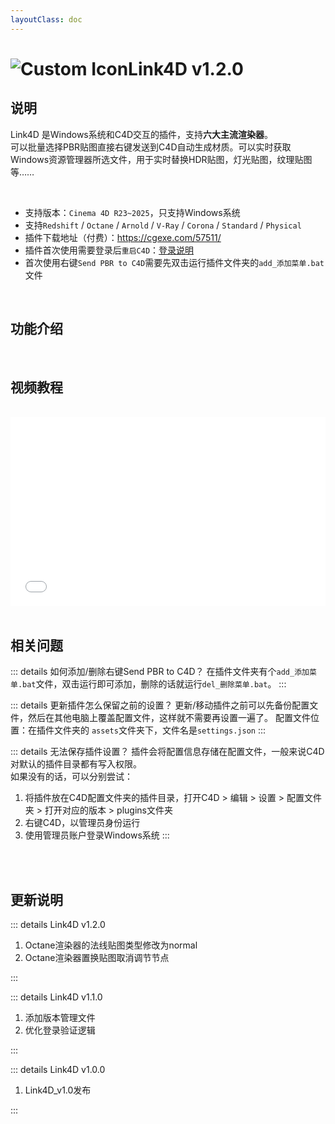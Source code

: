 ```yaml
---
layoutClass: doc
---
```


<script setup>
import MNavLinks from '../components/MNavLinks.vue'

import { NAV_DATA } from '../Link4D-data'
</script>

# <span class="h1-icon"><img src="/img/link4d-call_c4d.webp" alt="Custom Icon"></span>Link4D v1.2.0

## 说明
Link4D 是Windows系统和C4D交互的插件，支持**六大主流渲染器**。  
可以批量选择PBR贴图直接右键发送到C4D自动生成材质。可以实时获取Windows资源管理器所选文件，用于实时替换HDR贴图，灯光贴图，纹理贴图等……  

<br />

- 支持版本：`Cinema 4D R23~2025`，只支持Windows系统
- 支持`Redshift` / `Octane` / `Arnold` / `V-Ray` / `Corona` / `Standard` / `Physical`
- 插件下载地址（付费）：https://cgexe.com/57511/
- 插件首次使用需要登录后`重启C4D`：[登录说明](01-link4d-setting)
- 首次使用右键`Send PBR to C4D`需要先双击运行插件文件夹的`add_添加菜单.bat`文件


<br />

## 功能介绍
<MNavLinks v-for="{title, items} in NAV_DATA" :title="title" :items="items"/>


<br />

## 视频教程
<br />

<div style="position: relative; padding: 30% 45%;">
<iframe style="position: absolute; width: 100%; height: 100%; left: 0; top: 0;" src="//player.bilibili.com/player.html?aid=1703604989&bvid=BV1VT421172S&cid=1518250197&p=1&autoplay=0"  scrolling="no" border="0" frameborder="no" framespacing="0" allowfullscreen="true"></iframe>
</div>


<br />

## 相关问题

::: details 如何添加/删除右键Send PBR to C4D？
在插件文件夹有个`add_添加菜单.bat`文件，双击运行即可添加，删除的话就运行`del_删除菜单.bat`。
:::

::: details 更新插件怎么保留之前的设置？
更新/移动插件之前可以先备份配置文件，然后在其他电脑上覆盖配置文件，这样就不需要再设置一遍了。
配置文件位置：在插件文件夹的 `assets`文件夹下，文件名是`settings.json`
:::

::: details 无法保存插件设置？
插件会将配置信息存储在配置文件，一般来说C4D对默认的插件目录都有写入权限。  
如果没有的话，可以分别尝试：
1. 将插件放在C4D配置文件夹的插件目录，打开C4D > 编辑 > 设置 > 配置文件夹 > 打开对应的版本 > plugins文件夹
2. 右键C4D，以管理员身份运行
3. 使用管理员账户登录Windows系统
:::

<br />



<br />

## 更新说明


::: details Link4D v1.2.0<Badge type="info" text="更新2+" />
1. Octane渲染器的法线贴图类型修改为normal
2. Octane渲染器置换贴图取消调节节点

:::

::: details Link4D v1.1.0<Badge type="info" text="更新2" />
1. 添加版本管理文件
2. 优化登录验证逻辑

:::

::: details Link4D v1.0.0<Badge type="info" text="发布" />
1. Link4D_v1.0发布

:::

<br />
<br />

